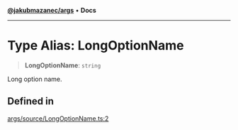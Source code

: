 [**@jakubmazanec/args**](../README.md) • **Docs**

---

# Type Alias: LongOptionName

> **LongOptionName**: `string`

Long option name.

## Defined in

[args/source/LongOptionName.ts:2](https://github.com/jakubmazanec/tools/blob/eb8c22844f0a0aa0874efeab93afc2bd96c269e6/packages/args/source/LongOptionName.ts#L2)
